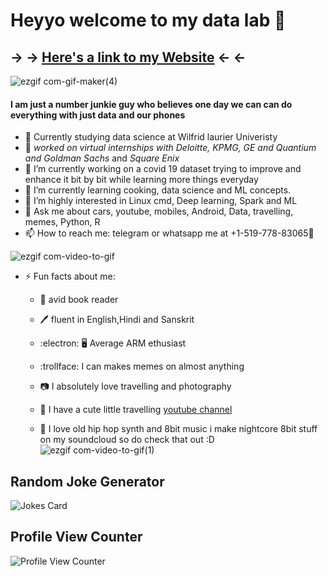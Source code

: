

# Heyyo welcome to my data lab 👋
## -> -> [Here's a link to my Website](https://sites.google.com/view/speedoduel/home) <- <-
![ezgif com-gif-maker(4)](https://user-images.githubusercontent.com/51081461/88593312-f8fbe000-d07c-11ea-89d6-63ef77905417.gif)
#### I am just a number junkie guy who believes one day we can can do everything with just data and our phones
- :open_book: Currently studying data science at Wilfrid laurier Univeristy
- :briefcase: **worked on virtual internships with Deloitte*, KPMG, GE and Quantium and Goldman Sachs* and *Square Enix*
- 🔭 I’m currently working on a covid 19 dataset trying to improve and enhance it bit by bit while learning more things everyday
- 🌱 I’m currently learning cooking, data science and ML concepts.
- 🤔 I’m highly interested in Linux cmd, Deep learning, Spark and ML
- 💬 Ask me about cars, youtube, mobiles, Android, Data, travelling, memes, Python, R
- 📫 How to reach me: telegram or whatsapp me at +1-519-778-83065:iphone:



![ezgif com-video-to-gif](https://user-images.githubusercontent.com/51081461/88572106-43209980-d05c-11ea-9739-f29af2b5bdef.gif)

- ⚡ Fun facts about me:
  - :book: avid book reader
  - :pen: fluent in English,Hindi and Sanskrit
  - :electron: :desktop_computer: Average ARM ethusiast
  - :trollface: I can makes memes on almost anything
  - :camera: I absolutely love travelling and photography
  - :movie_camera: I have a cute little travelling [youtube channel](https://www.youtube.com/channel/UCxdi_-jSimYqHe6zW1IBgfw?view_as=subscriber)
  
  - :dvd: I love old hip hop synth and 8bit music i make nightcore 8bit stuff on my soundcloud so do check that out :D
![ezgif com-video-to-gif(1)](https://user-images.githubusercontent.com/51081461/88572072-38660480-d05c-11ea-8fb5-8f4b5e808df7.gif)

## Random Joke Generator
![Jokes Card](https://readme-jokes.vercel.app/api)

## Profile View Counter
![Profile View Counter](https://komarev.com/ghpvc/?username=speedoduel)




